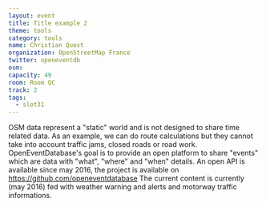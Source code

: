 ```yaml
---
layout: event
title: Title example 2
theme: tools
category: tools
name: Christian Quest
organization: OpenStreetMap France
twitter: openeventdb
osm:
capacity: 49
room: Room QC
track: 2
tags:
  - slot31
---
```

OSM data represent a "static" world and is not designed to share time related data. As an example, we can do route calculations but they cannot take into account traffic jams, closed roads or road work.
OpenEventDatabase's goal is to provide an open platform to share "events" which are data with "what", "where" and "when" details.
An open API is available since may 2016, the project is available on https://github.com/openeventdatabase
The current content is currently (may 2016) fed with weather warning and alerts and motorway traffic informations.
